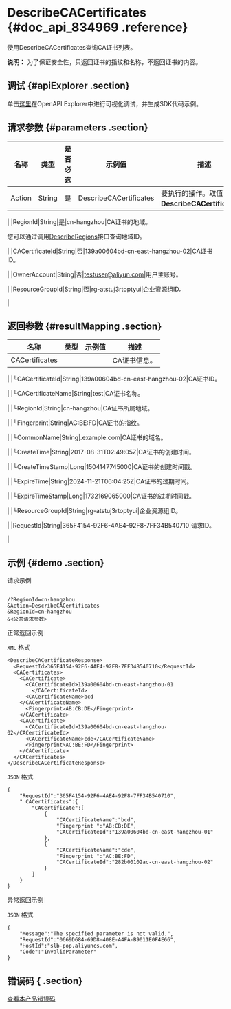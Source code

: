 # DescribeCACertificates {#doc_api_834969 .reference}

使用DescribeCACertificates查询CA证书列表。

**说明：** 为了保证安全性，只返回证书的指纹和名称，不返回证书的内容。

## 调试 {#apiExplorer .section}

单击[这里](https://api.aliyun.com/#product=Slb&api=DescribeCACertificates)在OpenAPI Explorer中进行可视化调试，并生成SDK代码示例。

## 请求参数 {#parameters .section}

|名称|类型|是否必选|示例值|描述|
|--|--|----|---|--|
|Action|String|是|DescribeCACertificates|要执行的操作。取值：**DescribeCACertificates**。

 |
|RegionId|String|是|cn-hangzhou|CA证书的地域。

 您可以通过调用[DescribeRegions](~~27584~~)接口查询地域ID。

 |
|CACertificateId|String|否|139a00604bd-cn-east-hangzhou-02|CA证书ID。

 |
|OwnerAccount|String|否|testuser@aliyun.com|用户主账号。

 |
|ResourceGroupId|String|否|rg-atstuj3rtoptyui|企业资源组ID。

 |

## 返回参数 {#resultMapping .section}

|名称|类型|示例值|描述|
|--|--|---|--|
|CACertificates| | |CA证书信息。

 |
|└CACertificateId|String|139a00604bd-cn-east-hangzhou-02|CA证书ID。

 |
|└CACertificateName|String|test|CA证书名称。

 |
|└RegionId|String|cn-hangzhou|CA证书所属地域。

 |
|└Fingerprint|String|AC:BE:FD|CA证书的指纹。

 |
|└CommonName|String|.example.com|CA证书的域名。

 |
|└CreateTime|String|2017-08-31T02:49:05Z|CA证书的创建时间。

 |
|└CreateTimeStamp|Long|1504147745000|CA证书的创建时间戳。

 |
|└ExpireTime|String|2024-11-21T06:04:25Z|CA证书的过期时间。

 |
|└ExpireTimeStamp|Long|1732169065000|CA证书的过期时间戳。

 |
|└ResourceGroupId|String|rg-atstuj3rtoptyui|企业资源组ID。

 |
|RequestId|String|365F4154-92F6-4AE4-92F8-7FF34B540710|请求ID。

 |

## 示例 {#demo .section}

请求示例

``` {#request_demo}

/?RegionId=cn-hangzhou
&Action=DescribeCACertificates
&RegionId=cn-hangzhou
&<公共请求参数>

```

正常返回示例

`XML` 格式

``` {#xml_return_success_demo}
<DescribeCACertificateResponse>
  <RequestId>365F4154-92F6-4AE4-92F8-7FF34B540710</RequestId>
  <CACertificates>
    <CACertificate>
      <CACertificateId>139a00604bd-cn-east-hangzhou-01
        </CACertificateId>
      <CACertificateName>bcd
    </CACertificateName>
      <Fingerprint>AB:CB:DE</Fingerprint>
    </CACertificate>
    <CACertificate>
      <CACertificateId>139a00604bd-cn-east-hangzhou-02</CACertificateId>
      <CACertificateName>cde</CACertificateName>
      <Fingerprint>AC:BE:FD</Fingerprint>
    </CACertificate>
  </CACertificates>
</DescribeCACertificateResponse>

```

`JSON` 格式

``` {#json_return_success_demo}
{
	"RequestId":"365F4154-92F6-4AE4-92F8-7FF34B540710",
	" CACertificates":{
		"CACertificate":[
			{
				"CACertificateName":"bcd",
				"Fingerprint ":"AB:CB:DE",
				"CACertificateId":"139a00604bd-cn-east-hangzhou-01"
			},
			{
				"CACertificateName":"cde",
				"Fingerprint ":"AC:BE:FD",
				"CACertificateId":"282b00102ac-cn-east-hangzhou-02"
			}
		]
	}
}
```

异常返回示例

`JSON` 格式

``` {#json_return_failed_demo}
{
	"Message":"The specified parameter is not valid.",
	"RequestId":"0669D684-69D8-408E-A4FA-B9011E0F4E66",
	"HostId":"slb-pop.aliyuncs.com",
	"Code":"InvalidParameter"
}
```

## 错误码 { .section}

[查看本产品错误码](https://error-center.aliyun.com/status/product/Slb)

